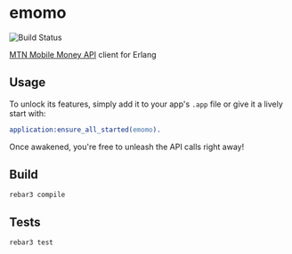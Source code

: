 emomo
=====

![Build Status](https://github.com/lgmfred/emomo/actions/workflows/ci.yml/badge.svg)

[MTN Mobile Money API](https://momodeveloper.mtn.com/) client for Erlang

Usage
-----
To unlock its features, simply add it to your app's `.app` file or give it a lively start with:

```erlang
application:ensure_all_started(emomo).
```
Once awakened, you're free to unleash the API calls right away!

Build
-----
```shell
rebar3 compile
```

Tests
-----
```shell
rebar3 test
```

